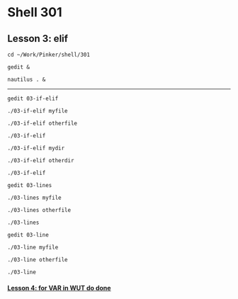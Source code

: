 # Shell 301
## Lesson 3: elif

`cd ~/Work/Pinker/shell/301`

`gedit &`

`nautilus . &`
___

`gedit 03-if-elif`

`./03-if-elif myfile`

`./03-if-elif otherfile`

`./03-if-elif`

`./03-if-elif mydir`

`./03-if-elif otherdir`

`./03-if-elif`

`gedit 03-lines`

`./03-lines myfile`

`./03-lines otherfile`

`./03-lines`

`gedit 03-line`

`./03-line myfile`

`./03-line otherfile`

`./03-line`

#### [Lesson 4: for VAR in WUT do done](https://github.com/inkVerb/pinker/blob/master/301-shell/Lesson-04.md)
